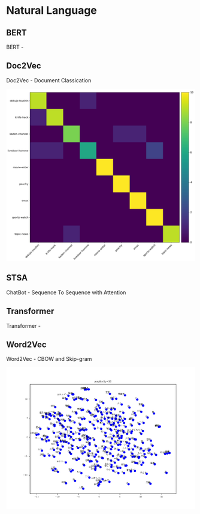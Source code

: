 # Natural Language

## BERT

BERT - 

## Doc2Vec

Doc2Vec - Document Classication

<p align="center">
  <img src="Doc2Vec/confusion_matrix.png">
</p>

## STSA

ChatBot - Sequence To Sequence with Attention

## Transformer

Transformer - 

## Word2Vec

Word2Vec - CBOW and Skip-gram

<p align="center">
  <img src="Word2Vec/word_embedding.png">
</P>
